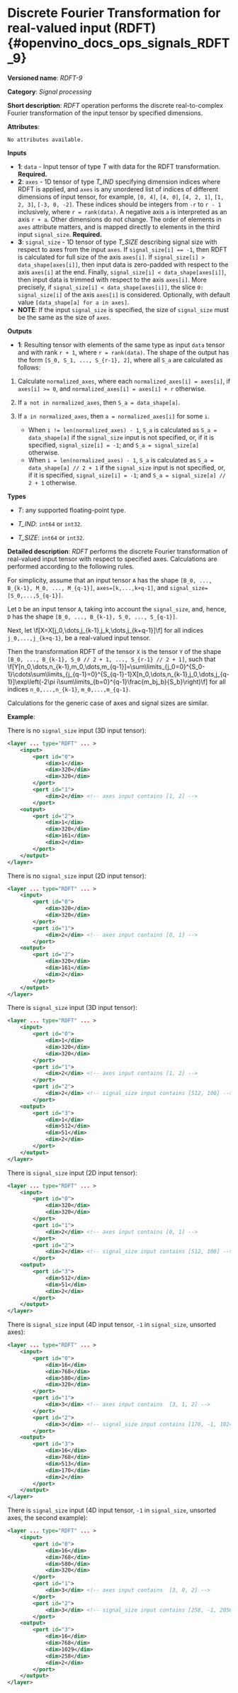 # Discrete Fourier Transformation for real-valued input (RDFT) {#openvino_docs_ops_signals_RDFT_9}

**Versioned name**: *RDFT-9*

**Category**: *Signal processing*

**Short description**: *RDFT* operation performs the discrete real-to-complex Fourier transformation of the input tensor by specified dimensions.

**Attributes**:

    No attributes available.

**Inputs**

*   **1**: `data` - Input tensor of type *T* with data for the RDFT transformation. **Required.**
*   **2**: `axes` - 1D tensor of type *T_IND* specifying dimension indices where RDFT is applied, and `axes` is any unordered list of indices of different dimensions of input tensor, for example, `[0, 4]`, `[4, 0]`, `[4, 2, 1]`, `[1, 2, 3]`, `[-3, 0, -2]`. These indices should be integers from `-r` to `r - 1` inclusively, where `r = rank(data)`. A negative axis `a` is interpreted as an axis `r + a`. Other dimensions do not change. The order of elements in `axes` attribute matters, and is mapped directly to elements in the third input `signal_size`. **Required.**
*   **3**: `signal_size` - 1D tensor of type *T_SIZE* describing signal size with respect to axes from the input `axes`. If `signal_size[i] == -1`, then RDFT is calculated for full size of the axis `axes[i]`. If `signal_size[i] > data_shape[axes[i]]`, then input data is zero-padded with respect to the axis `axes[i]` at the end. Finally, `signal_size[i] < data_shape[axes[i]]`, then input data is trimmed with respect to the axis `axes[i]`. More precisely, if `signal_size[i] < data_shape[axes[i]]`, the slice `0: signal_size[i]` of the axis `axes[i]` is considered. Optionally, with default value `[data_shape[a] for a in axes]`.
*   **NOTE**: If the input `signal_size` is specified, the size of `signal_size` must be the same as the size of `axes`.

**Outputs**

*   **1**: Resulting tensor with elements of the same type as input `data` tensor and with rank `r + 1`, where `r = rank(data)`. The shape of the output has the form `[S_0, S_1, ..., S_{r-1}, 2]`, where all `S_a` are calculated as follows:

1. Calculate `normalized_axes`, where each `normalized_axes[i] = axes[i]`, if `axes[i] >= 0`, and `normalized_axes[i] = axes[i] + r` otherwise.

2. If `a not in normalized_axes`, then `S_a = data_shape[a]`.

3. If `a in normalized_axes`, then `a = normalized_axes[i]` for some `i`.
   + When `i != len(normalized_axes) - 1`, `S_a` is calculated as `S_a = data_shape[a]` if the `signal_size` input is not specified, or, if it is specified, `signal_size[i] = -1`; and `S_a = signal_size[a]` otherwise.
   + When `i = len(normalized_axes) - 1`, `S_a` is calculated as `S_a = data_shape[a] // 2 + 1` if the `signal_size` input is not specified, or, if it is specified, `signal_size[i] = -1`; and `S_a = signal_size[a] // 2 + 1` otherwise.

**Types**

* *T*: any supported floating-point type.

* *T_IND*: `int64` or `int32`.

* *T_SIZE*: `int64` or `int32`.

**Detailed description**: *RDFT* performs the discrete Fourier transformation of real-valued input tensor with respect to specified axes. Calculations are performed according to the following rules.

For simplicity, assume that an input tensor `A` has the shape `[B_0, ..., B_{k-1}, M_0, ..., M_{q-1}]`, `axes=[k,...,k+q-1]`, and `signal_size=[S_0,...,S_{q-1}]`.

Let `D` be an input tensor `A`, taking into account the `signal_size`, and, hence, `D` has the shape `[B_0, ..., B_{k-1}, S_0, ..., S_{q-1}]`.

Next, let
\f[X=X[j_0,\dots,j_{k-1},j_k,\dots,j_{k+q-1}]\f]
for all indices `j_0,...,j_{k+q-1}`, be a real-valued input tensor.

Then the transformation RDFT of the tensor `X` is the tensor `Y` of the shape `[B_0, ..., B_{k-1}, S_0 // 2 + 1, ..., S_{r-1} // 2 + 1]`, such that
\f[Y[n_0,\dots,n_{k-1},m_0,\dots,m_{q-1}]=\sum\limits_{j_0=0}^{S_0-1}\cdots\sum\limits_{j_{q-1}=0}^{S_{q-1}-1}X[n_0,\dots,n_{k-1},j_0,\dots,j_{q-1}]\exp\left(-2\pi i\sum\limits_{b=0}^{q-1}\frac{m_bj_b}{S_b}\right)\f]
for all indices `n_0,...,n_{k-1}`, `m_0,...,m_{q-1}`.

Calculations for the generic case of axes and signal sizes are similar.

**Example**:

There is no `signal_size` input (3D input tensor):
```xml
<layer ... type="RDFT" ... >
    <input>
        <port id="0">
            <dim>1</dim>
            <dim>320</dim>
            <dim>320</dim>
        </port>
        <port id="1">
            <dim>2</dim> <!-- axes input contains [1, 2] -->
        </port>
    <output>
        <port id="2">
            <dim>1</dim>
            <dim>320</dim>
            <dim>161</dim>
            <dim>2</dim>
        </port>
    </output>
</layer>
```

There is no `signal_size` input (2D input tensor):
```xml
<layer ... type="RDFT" ... >
    <input>
        <port id="0">
            <dim>320</dim>
            <dim>320</dim>
        </port>
        <port id="1">
            <dim>2</dim> <!-- axes input contains [0, 1] -->
        </port>
    <output>
        <port id="2">
            <dim>320</dim>
            <dim>161</dim>
            <dim>2</dim>
        </port>
    </output>
</layer>
```


There is `signal_size` input (3D input tensor):
```xml
<layer ... type="RDFT" ... >
    <input>
        <port id="0">
            <dim>1</dim>
            <dim>320</dim>
            <dim>320</dim>
        </port>
        <port id="1">
            <dim>2</dim> <!-- axes input contains [1, 2] -->
        </port>
        <port id="2">
            <dim>2</dim> <!-- signal_size input contains [512, 100] -->
        </port>
    <output>
        <port id="3">
            <dim>1</dim>
            <dim>512</dim>
            <dim>51</dim>
            <dim>2</dim>
        </port>
    </output>
</layer>
```


There is `signal_size` input (2D input tensor):
```xml
<layer ... type="RDFT" ... >
    <input>
        <port id="0">
            <dim>320</dim>
            <dim>320</dim>
        </port>
        <port id="1">
            <dim>2</dim> <!-- axes input contains [0, 1] -->
        </port>
        <port id="2">
            <dim>2</dim> <!-- signal_size input contains [512, 100] -->
        </port>
    <output>
        <port id="3">
            <dim>512</dim>
            <dim>51</dim>
            <dim>2</dim>
        </port>
    </output>
</layer>
```


There is `signal_size` input (4D input tensor, `-1` in `signal_size`, unsorted axes):
```xml
<layer ... type="RDFT" ... >
    <input>
        <port id="0">
            <dim>16</dim>
            <dim>768</dim>
            <dim>580</dim>
            <dim>320</dim>
        </port>
        <port id="1">
            <dim>3</dim> <!-- axes input contains  [3, 1, 2] -->
        </port>
        <port id="2">
            <dim>3</dim> <!-- signal_size input contains [170, -1, 1024] -->
        </port>
    <output>
        <port id="3">
            <dim>16</dim>
            <dim>768</dim>
            <dim>513</dim>
            <dim>170</dim>
            <dim>2</dim>
        </port>
    </output>
</layer>
```


There is `signal_size` input (4D input tensor, `-1` in `signal_size`, unsorted axes, the second example):
```xml
<layer ... type="RDFT" ... >
    <input>
        <port id="0">
            <dim>16</dim>
            <dim>768</dim>
            <dim>580</dim>
            <dim>320</dim>
        </port>
        <port id="1">
            <dim>3</dim> <!-- axes input contains  [3, 0, 2] -->
        </port>
        <port id="2">
            <dim>3</dim> <!-- signal_size input contains [258, -1, 2056] -->
        </port>
    <output>
        <port id="3">
            <dim>16</dim>
            <dim>768</dim>
            <dim>1029</dim>
            <dim>258</dim>
            <dim>2</dim>
        </port>
    </output>
</layer>
```
